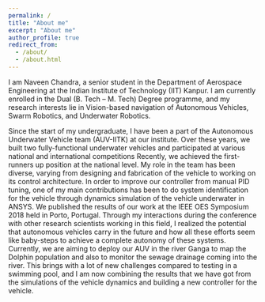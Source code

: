 ```yaml
---
permalink: /
title: "About me"
excerpt: "About me"
author_profile: true
redirect_from: 
  - /about/
  - /about.html
---
```


I am Naveen Chandra, a senior student in the Department of Aerospace Engineering at the Indian Institute of Technology (IIT) Kanpur. I am currently enrolled in the Dual (B. Tech – M. Tech) Degree programme, and my research interests lie in Vision-based navigation of Autonomous Vehicles, Swarm Robotics, and Underwater Robotics.

Since the start of my undergraduate, I have been a part of the Autonomous Underwater Vehicle team (AUV-IITK) at our institute. Over these years, we built two fully-functional underwater vehicles and participated at various national and international competitions Recently, we achieved the first- runners up position at the national level. My role in the team has been diverse, varying from designing and fabrication of the vehicle to working on its control architecture.  In order to improve our controller from manual PID tuning, one of my main contributions has been to do system identification for the vehicle through dynamics simulation of the vehicle underwater in ANSYS. We published the results of our work at the IEEE OES Symposium 2018 held in Porto, Portugal. Through my interactions during the conference with other research scientists working in this field, I realized the potential that autonomous vehicles carry in the future and how all these efforts seem like baby-steps to achieve a complete autonomy of these systems. Currently, we are aiming to deploy our AUV in the river Ganga to map the Dolphin population and also to monitor the sewage drainage coming into the river. This brings with a lot of new challenges compared to testing in a swimming pool, and I am now combining the results that we have got from the simulations of the vehicle dynamics and building a new controller for the vehicle.

<!-- A data-driven personal website
======
Like many other Jekyll-based GitHub Pages templates, academicpages makes you separate the website's content from its form. The content & metadata of your website are in structured markdown files, while various other files constitute the theme, specifying how to transform that content & metadata into HTML pages. You keep these various markdown (.md), YAML (.yml), HTML, and CSS files in a public GitHub repository. Each time you commit and push an update to the repository, the [GitHub pages](https://pages.github.com/) service creates static HTML pages based on these files, which are hosted on GitHub's servers free of charge.

Getting started
======
1. Register a GitHub account if you don't have one and confirm your e-mail (required!)
1. Fork [this repository](https://github.com/academicpages/academicpages.github.io) by clicking the "fork" button in the top right. 
1. Go to the repository's settings (rightmost item in the tabs that start with "Code", should be below "Unwatch"). Rename the repository "[your GitHub username].github.io", which will also be your website's URL.
1. Set site-wide configuration and create content & metadata (see below -- also see [this set of diffs](http://archive.is/3TPas) showing what files were changed to set up [an example site](https://getorg-testacct.github.io) for a user with the username "getorg-testacct")
1. Upload any files (like PDFs, .zip files, etc.) to the files/ directory. They will appear at https://[your GitHub username].github.io/files/example.pdf.  
1. Check status by going to the repository settings, in the "GitHub pages" section

Site-wide configuration
------
The main configuration file for the site is in the base directory in [_config.yml](https://github.com/academicpages/academicpages.github.io/blob/master/_config.yml), which defines the content in the sidebars and other site-wide features. You will need to replace the default variables with ones about yourself and your site's github repository. The configuration file for the top menu is in [_data/navigation.yml](https://github.com/academicpages/academicpages.github.io/blob/master/_data/navigation.yml). For example, if you don't have a portfolio or blog posts, you can remove those items from that navigation.yml file to remove them from the header.  -->